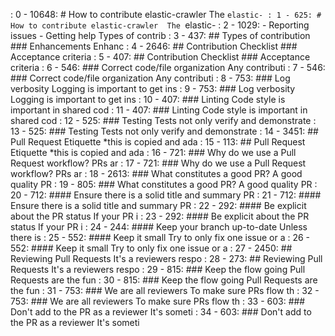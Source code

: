  : 0 - 10648: # How to contribute elastic-crawler  The `elastic-
   : 1 - 625: # How to contribute elastic-crawler  The `elastic-
   : 2 - 1029: - Reporting issues - Getting help Types of contrib
   : 3 - 437: ## Types of contribution  ### Enhancements  Enhanc
   : 4 - 2646: ## Contribution Checklist  ### Acceptance criteria
     : 5 - 407: ## Contribution Checklist  ### Acceptance criteria
     : 6 - 546: ### Correct code/file organization  Any contributi
       : 7 - 546: ### Correct code/file organization  Any contributi
     : 8 - 753: ### Log verbosity  Logging is important to get ins
       : 9 - 753: ### Log verbosity  Logging is important to get ins
     : 10 - 407: ### Linting  Code style is important in shared cod
       : 11 - 407: ### Linting  Code style is important in shared cod
     : 12 - 525: ### Testing  Tests not only verify and demonstrate
       : 13 - 525: ### Testing  Tests not only verify and demonstrate
   : 14 - 3451: ## Pull Request Etiquette  *this is copied and ada
     : 15 - 113: ## Pull Request Etiquette  *this is copied and ada
     : 16 - 721: ### Why do we use a Pull Request workflow?  PRs ar
       : 17 - 721: ### Why do we use a Pull Request workflow?  PRs ar
     : 18 - 2613: ### What constitutes a good PR?  A good quality PR
       : 19 - 805: ### What constitutes a good PR?  A good quality PR
       : 20 - 712: #### Ensure there is a solid title and summary  PR
         : 21 - 712: #### Ensure there is a solid title and summary  PR
       : 22 - 292: #### Be explicit about the PR status  If your PR i
         : 23 - 292: #### Be explicit about the PR status  If your PR i
       : 24 - 244: #### Keep your branch up-to-date  Unless there is 
       : 25 - 552: #### Keep it small  Try to only fix one issue or a
         : 26 - 552: #### Keep it small  Try to only fix one issue or a
   : 27 - 2450: ## Reviewing Pull Requests  It's a reviewers respo
     : 28 - 273: ## Reviewing Pull Requests  It's a reviewers respo
     : 29 - 815: ### Keep the flow going  Pull Requests are the fun
       : 30 - 815: ### Keep the flow going  Pull Requests are the fun
     : 31 - 753: ### We are all reviewers  To make sure PRs flow th
       : 32 - 753: ### We are all reviewers  To make sure PRs flow th
     : 33 - 603: ### Don't add to the PR as a reviewer  It's someti
       : 34 - 603: ### Don't add to the PR as a reviewer  It's someti